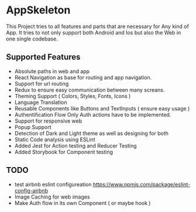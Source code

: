 # AppSkeleton
This Project tries to all features and parts that are necessary for Any kind of App. 
It tries to not only support both Android and Ios but also the Web in one single codebase.

## Supported Features
- Absolute paths in web and app
- React Navigation as base for routing and app navigation.
- Support for url routing
- Redux to ensure easy communication between many screans.
- Theming Support ( Colors, Styles, Fonts, Icons )
- Language Translation
- Reusable Components like Buttons and TextInputs ( ensure easy usage )
- Authentification Flow Only Auth actions have to be implemented.
- Support for responsive web
- Popup Support
- Detection of Dark and Light theme as well as designing for both
- Static Code analysis using ESLint 
- Added Jest for Action testing and Reducer Testing
- Added Storybook for Component testing

## TODO
- test airbnb eslint configureation https://www.npmjs.com/package/eslint-config-airbnb
- Image Caching for web images
- Make Auth flow in its own Component ( or maybe hook )
